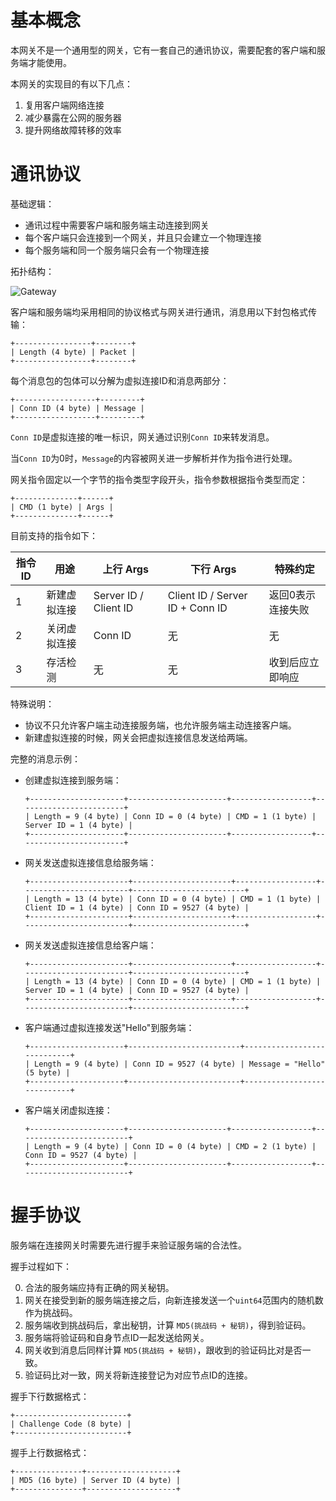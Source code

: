 基本概念
========

本网关不是一个通用型的网关，它有一套自己的通讯协议，需要配套的客户端和服务端才能使用。

本网关的实现目的有以下几点：

1. 复用客户端网络连接
2. 减少暴露在公网的服务器
3. 提升网络故障转移的效率

通讯协议
=======

基础逻辑：

+ 通讯过程中需要客户端和服务端主动连接到网关
+ 每个客户端只会连接到一个网关，并且只会建立一个物理连接
+ 每个服务端和同一个服务端只会有一个物理连接

拓扑结构：

![Gateway](https://raw.githubusercontent.com/fastgo/gateway/master/gateway.png)

客户端和服务端均采用相同的协议格式与网关进行通讯，消息用以下封包格式传输：

```
+-----------------+--------+
| Length (4 byte) | Packet |
+-----------------+--------+
```

每个消息包的包体可以分解为虚拟连接ID和消息两部分：

```
+------------------+---------+
| Conn ID (4 byte) | Message |
+------------------+---------+
```

`Conn ID`是虚拟连接的唯一标识，网关通过识别`Conn ID`来转发消息。

当`Conn ID`为0时，`Message`的内容被网关进一步解析并作为指令进行处理。

网关指令固定以一个字节的指令类型字段开头，指令参数根据指令类型而定：

```
+--------------+------+
| CMD (1 byte) | Args |
+--------------+------+
```

目前支持的指令如下：

| **指令ID** | **用途** | **上行 Args** | **下行 Args** | **特殊约定** |
| ---- | ---- | ---- | ---- | ---- |
| 1 | 新建虚拟连接 | Server ID / Client ID | Client ID / Server ID + Conn ID | 返回0表示连接失败 |
| 2 | 关闭虚拟连接 | Conn ID | 无 | 无 |
| 3 | 存活检测 | 无 | 无 | 收到后应立即响应 |

特殊说明：

+ 协议不只允许客户端主动连接服务端，也允许服务端主动连接客户端。
+ 新建虚拟连接的时候，网关会把虚拟连接信息发送给两端。

完整的消息示例：

+ 创建虚拟连接到服务端：

	```
	+---------------------+----------------------+------------------+------------------------+
	| Length = 9 (4 byte) | Conn ID = 0 (4 byte) | CMD = 1 (1 byte) | Server ID = 1 (4 byte) |
	+---------------------+----------------------+------------------+------------------------+
	```

+ 网关发送虚拟连接信息给服务端：

	```
	+----------------------+----------------------+------------------+------------------------+-------------------------+
	| Length = 13 (4 byte) | Conn ID = 0 (4 byte) | CMD = 1 (1 byte) | Client ID = 1 (4 byte) | Conn ID = 9527 (4 byte) |
	+----------------------+----------------------+------------------+------------------------+-------------------------+
	```

+ 网关发送虚拟连接信息给客户端：

	```
	+----------------------+----------------------+------------------+------------------------+-------------------------+
	| Length = 13 (4 byte) | Conn ID = 0 (4 byte) | CMD = 1 (1 byte) | Server ID = 1 (4 byte) | Conn ID = 9527 (4 byte) |
	+----------------------+----------------------+------------------+------------------------+-------------------------+
	```

+ 客户端通过虚拟连接发送"Hello"到服务端：

	```
	+---------------------+-------------------------+----------------------------+
	| Length = 9 (4 byte) | Conn ID = 9527 (4 byte) | Message = "Hello" (5 byte) |
	+---------------------+-------------------------+----------------------------+
	```

+ 客户端关闭虚拟连接：

	```
	+---------------------+----------------------+------------------+-------------------------+
	| Length = 9 (4 byte) | Conn ID = 0 (4 byte) | CMD = 2 (1 byte) | Conn ID = 9527 (4 byte) |
	+---------------------+----------------------+------------------+-------------------------+
	```

握手协议
=======

服务端在连接网关时需要先进行握手来验证服务端的合法性。

握手过程如下：

0. 合法的服务端应持有正确的网关秘钥。
1. 网关在接受到新的服务端连接之后，向新连接发送一个`uint64`范围内的随机数作为挑战码。
2. 服务端收到挑战码后，拿出秘钥，计算 `MD5(挑战码 + 秘钥)`，得到验证码。
3. 服务端将验证码和自身节点ID一起发送给网关。
4. 网关收到消息后同样计算 `MD5(挑战码 + 秘钥)`，跟收到的验证码比对是否一致。
5. 验证码比对一致，网关将新连接登记为对应节点ID的连接。

握手下行数据格式：

```
+-------------------------+
| Challenge Code (8 byte) |
+-------------------------+
```

握手上行数据格式：

```
+---------------+--------------------+
| MD5 (16 byte) | Server ID (4 byte) |
+---------------+--------------------+
```
